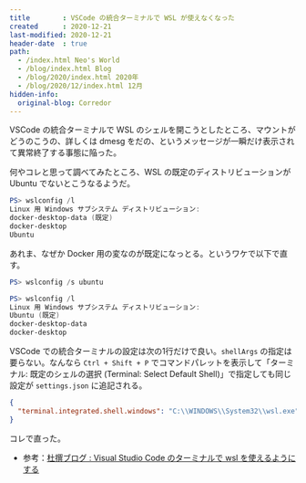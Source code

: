 ```yaml
---
title        : VSCode の統合ターミナルで WSL が使えなくなった
created      : 2020-12-21
last-modified: 2020-12-21
header-date  : true
path:
  - /index.html Neo's World
  - /blog/index.html Blog
  - /blog/2020/index.html 2020年
  - /blog/2020/12/index.html 12月
hidden-info:
  original-blog: Corredor
---
```


VSCode の統合ターミナルで WSL のシェルを開こうとしたところ、マウントがどうのこうの、詳しくは dmesg をだの、というメッセージが一瞬だけ表示されて異常終了する事態に陥った。

何やコレと思って調べてみたところ、WSL の既定のディストリビューションが Ubuntu でないとこうなるようだ。

```powershell
PS> wslconfig /l
Linux 用 Windows サブシステム ディストリビューション:
docker-desktop-data (既定)
docker-desktop
Ubuntu
```

あれま、なぜか Docker 用の変なのが既定になっとる。というワケで以下で直す。

```powershell
PS> wslconfig /s ubuntu

PS> wslconfig /l
Linux 用 Windows サブシステム ディストリビューション:
Ubuntu (既定)
docker-desktop-data
docker-desktop
```

VSCode での統合ターミナルの設定は次の1行だけで良い。`shellArgs` の指定は要らない。なんなら `Ctrl + Shift + P` でコマンドパレットを表示して「ターミナル: 既定のシェルの選択 (Terminal: Select Default Shell)」で指定しても同じ設定が `settings.json` に追記される。

```json
{
  "terminal.integrated.shell.windows": "C:\\WINDOWS\\System32\\wsl.exe"
}
```

コレで直った。

- 参考：[杜撰ブログ : Visual Studio Code のターミナルで wsl を使えるようにする](http://sloppy-content.blog.jp/archives/18314259.html)
